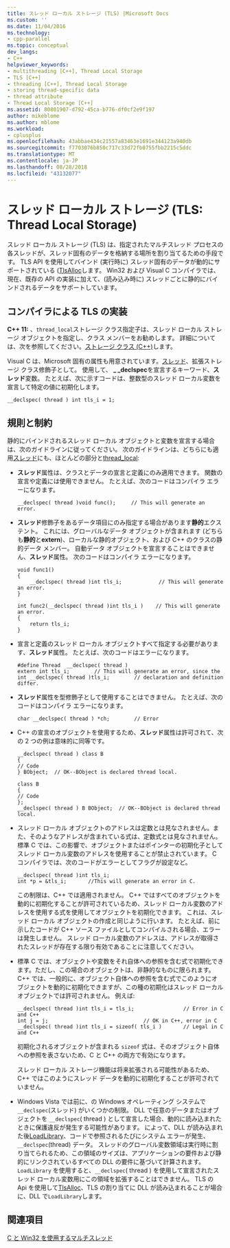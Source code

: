 ```yaml
---
title: スレッド ローカル ストレージ (TLS) |Microsoft Docs
ms.custom: ''
ms.date: 11/04/2016
ms.technology:
- cpp-parallel
ms.topic: conceptual
dev_langs:
- C++
helpviewer_keywords:
- multithreading [C++], Thread Local Storage
- TLS [C++]
- threading [C++], Thread Local Storage
- storing thread-specific data
- thread attribute
- Thread Local Storage [C++]
ms.assetid: 80801907-d792-45ca-b776-df0cf2e9f197
author: mikeblome
ms.author: mblome
ms.workload:
- cplusplus
ms.openlocfilehash: 43abbae434c21557a83463e1691e344123a940db
ms.sourcegitcommit: f7703076b850c717c33d72fb0755fbb2215c5ddc
ms.translationtype: MT
ms.contentlocale: ja-JP
ms.lasthandoff: 08/28/2018
ms.locfileid: "43132077"
---
```

# <a name="thread-local-storage-tls"></a>スレッド ローカル ストレージ (TLS: Thread Local Storage)
スレッド ローカル ストレージ (TLS) は、指定されたマルチスレッド プロセスの各スレッドが、スレッド固有のデータを格納する場所を割り当てるための手段です。 TLS API を使用してバインド (実行時に) スレッド固有のデータが動的にサポートされている ([TlsAlloc](/windows/desktop/api/processthreadsapi/nf-processthreadsapi-tlsalloc)します。  Win32 および Visual C コンパイラでは、現在、既存の API の実装に加えて、(読み込み時に) スレッドごとに静的にバインドされるデータをサポートしています。  
  
##  <a name="_core_compiler_implementation_for_tls"></a> コンパイラによる TLS の実装  
 
**C++ 11:** 、`thread_local`ストレージ クラス指定子は、スレッド ローカル ストレージ オブジェクトを指定し、クラス メンバーをお勧めします。 詳細については、次を参照してください。[ストレージ クラス (C++)](../cpp/storage-classes-cpp.md)します。  
  
Visual C は、Microsoft 固有の属性も用意されています。[スレッド](../cpp/thread.md)、拡張ストレージ クラス修飾子として。 使用して、 **_ _declspec**を宣言するキーワード、**スレッド**変数。 たとえば、次に示すコードは、整数型のスレッド ローカル変数を宣言して特定の値に初期化します。  
  
```  
__declspec( thread ) int tls_i = 1;  
```  
  
## <a name="rules-and-limitations"></a>規則と制約  
 
静的にバインドされるスレッド ローカル オブジェクトと変数を宣言する場合は、次のガイドラインに従ってください。 次のガイドラインは、どちらにも適用[スレッド](../cpp/thread.md)にも、ほとんどの部分と[thread_local](../cpp/storage-classes-cpp.md):  
  
- **スレッド**属性は、クラスとデータの宣言と定義にのみ適用できます。 関数の宣言や定義には使用できません。 たとえば、次のコードはコンパイラ エラーになります。  
  
    ```  
    __declspec( thread )void func();     // This will generate an error.  
    ```  
  
- **スレッド**修飾子をあるデータ項目にのみ指定する場合があります**静的**エクステント。 これには、グローバルなデータ オブジェクトが含まれます (どちらも**静的**と**extern**)、ローカルな静的オブジェクト、および C++ のクラスの静的データ メンバー。 自動データ オブジェクトを宣言することはできません、**スレッド**属性。 次のコードはコンパイラ エラーになります。  
  
    ```  
    void func1()  
    {  
        __declspec( thread )int tls_i;            // This will generate an error.  
    }  
  
    int func2(__declspec( thread )int tls_i )    // This will generate an error.  
    {  
        return tls_i;  
    }  
    ```  
  
- 宣言と定義のスレッド ローカル オブジェクトすべて指定する必要があります、**スレッド**属性。 たとえば、次のコードはエラーになります。  
  
    ```  
    #define Thread  __declspec( thread )  
    extern int tls_i;        // This will generate an error, since the  
    int __declspec( thread )tls_i;        // declaration and definition differ.  
    ```  
  
- **スレッド**属性を型修飾子として使用することはできません。 たとえば、次のコードはコンパイラ エラーになります。  
  
    ```  
    char __declspec( thread ) *ch;        // Error  
    ```  
  
- C++ の宣言のオブジェクトを使用するため、**スレッド**属性は許可されて、次の 2 つの例は意味的に同等です。  
  
    ```  
    __declspec( thread ) class B  
    {  
    // Code  
    } BObject;  // OK--BObject is declared thread local.  
  
    class B  
    {  
    // Code  
    };  
    __declspec( thread ) B BObject;  // OK--BObject is declared thread local.  
    ```  
  
- スレッド ローカル オブジェクトのアドレスは定数とは見なされません。また、そのようなアドレスが含まれている式は、定数式とは見なされません。 標準 C では、この影響で、オブジェクトまたはポインターの初期化子としてスレッド ローカル変数のアドレスを使用することが禁止されています。 C コンパイラでは、次のコードがエラーとしてフラグが設定など。  
  
    ```  
    __declspec( thread )int tls_i;  
    int *p = &tls_i;       //This will generate an error in C.  
    ```  
  
     この制限は、C++ では適用されません。 C++ ではすべてのオブジェクトを動的に初期化することが許可されているため、スレッド ローカル変数のアドレスを使用する式を使用してオブジェクトを初期化できます。 これは、スレッド ローカル オブジェクトの作成と同じように行います。 たとえば、前に示したコードが C++ ソース ファイルとしてコンパイルされる場合、エラーは発生しません。 スレッド ローカル変数のアドレスは、アドレスが取得されたスレッドが存在する限り有効であることに注意してください。  
  
- 標準 C では、オブジェクトや変数をそれ自体への参照を含む式で初期化できます。ただし、この場合のオブジェクトは、非静的なものに限られます。 C++ では、一般的に、オブジェクト自体への参照を含む式でこのようにオブジェクトを動的に初期化できますが、この種の初期化はスレッド ローカル オブジェクトでは許可されません。 例えば:  
  
    ```  
    __declspec( thread )int tls_i = tls_i;                // Error in C and C++   
    int j = j;                               // OK in C++, error in C  
    __declspec( thread )int tls_i = sizeof( tls_i )       // Legal in C and C++  
    ```  
  
     初期化されるオブジェクトが含まれる `sizeof` 式は、そのオブジェクト自体への参照を表さないため、C と C++ の両方で有効になります。  
  
     スレッド ローカル ストレージ機能は将来拡張される可能性があるため、C++ ではこのようにスレッド データを動的に初期化することが許可されていません。  
  
- Windows Vista では前に、の Windows オペレーティング システムで`__declspec`(スレッド) がいくつかの制限。 DLL で任意のデータまたはオブジェクトを `__declspec`( thread ) として宣言した場合、動的に読み込まれたときに保護違反が発生する可能性があります。 によって、DLL が読み込まれた後[LoadLibrary](http://msdn.microsoft.com/library/windows/desktop/ms684175)、コードで参照されるたびにシステム エラーが発生、 `__declspec`(thread) データ。 スレッドのグローバル変数領域は実行時に割り当てられるため、この領域のサイズは、アプリケーションの要件および静的にリンクされているすべての DLL の要件に基づいて計算されます。 `LoadLibrary` を使用すると、`__declspec`( thread ) を使用して宣言されたスレッド ローカル変数用にこの領域を拡張することはできません。 TLS の Api を使用して[TlsAlloc](http://msdn.microsoft.com/library/windows/desktop/ms686801)、TLS の割り当てに DLL が読み込まれることが場合に、DLL で`LoadLibrary`します。  
  
## <a name="see-also"></a>関連項目  
 
[C と Win32 を使用するマルチスレッド](multithreading-with-c-and-win32.md)   